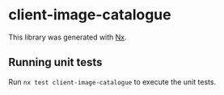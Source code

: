 # client-image-catalogue

This library was generated with [Nx](https://nx.dev).

## Running unit tests

Run `nx test client-image-catalogue` to execute the unit tests.
